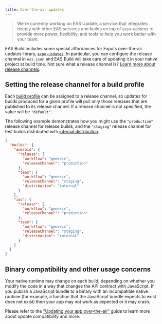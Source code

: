 ```yaml
---
title: Over-the-air updates
---
```


> We're currently working on EAS Update, a service that integrates deeply with other EAS services and builds on top of `expo-updates` to provide more power, flexibility, and tools to help you work better with your team.

EAS Build includes some special affordances for Expo's over-the-air updates library, [`expo-updates`](/versions/latest/sdk/updates.md). In particular, you can configure the release channel in `eas.json` and EAS Build will take care of updating it in your native project at build time. Not sure what a release channel is? [Learn more about release channels](/distribution/release-channels.md).

## Setting the release channel for a build profile

Each [build profile](./eas-json.md#build-profiles) can be assigned to a release channel, so updates for builds produced for a given profile will pull only those releases that are published to its release channel. If a release channel is not specified, the value will be `"default"`.

The following example demonstrates how you might use the `"production"` release channel for release builds, and the `"staging"` release channel for test builds distributed with [internal distribution](internal-distribution.md).

```json
{
  "builds": {
    "android": {
      "release": {
        "workflow": "generic",
        "releaseChannel": "production"
      },
      "team": {
        "workflow": "generic",
        "releaseChannel": "staging",
        "distribution": "internal"
      }
    },
    "ios": {
      "release": {
        "workflow": "generic",
        "releaseChannel": "production"
      },
      "team": {
        "workflow": "generic",
        "releaseChannel": "staging",
        "distribution": "internal"
      }
    }
  }
}
```

## Binary compatibility and other usage concerns

Your native runtime may change on each build, depending on whether you modify the code in a way that changes the API contract with JavaScript. If you publish a JavaScript bundle to a binary with an incompatible native runtime (for example, a function that the JavaScript bundle expects to exist does not exist) then your app may not work as expected or it may crash.

Please refer to the ["Updating your app over-the-air"](/bare/updating-your-app.md) guide to learn more about update compatibility and more.
